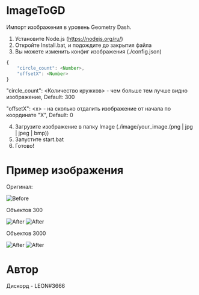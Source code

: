 # ImageToGD
Импорт изображения в уровень Geometry Dash.

1. Установите Node.js (https://nodejs.org/ru/)
2. Откройте Install.bat, и подождите до закрытия файла
3. Вы можете изменить конфиг изображения (./config.json)
  ```js
  {
      "circle_count": <Number>,
      "offsetX": <Number>
  }
  ```
  "circle_count": <Количество кружков> - чем больше тем лучше видно изображение, Default: 300
  
  "offsetX": \<x\> - на сколько отдалить изображение от начала по координате "X", Default: 0
  

4. Загрузите изображение в папку Image (./image/your_image.(png | jpg | jpeg | bmp))
5. Запустите start.bat
6. Готово!

# Пример изображения
Оригинал:

![Before](https://sun9-72.userapi.com/OTBocIA63hhuFwmCmM8HNcqUoT3odQPnkJCtYQ/yVaWdP3a7LY.jpg)

Объектов 300

![After](https://sun9-43.userapi.com/4AP_QwEzCnEe_0xfKOk4pTun77eqsJC1VLvBUQ/5mElw4i-Iko.jpg)
![After](https://sun9-56.userapi.com/w8kDBgGzP1lEaWwQD7uB6-1ctwXRyNC06MEaUA/qu32912Upik.jpg)

Объектов 3000

![After](https://sun9-10.userapi.com/Q-WSjIys7szgC1ljhGFw_lyeJP5wkqUef5qVjQ/XvQv37-7kkg.jpg)
![After](https://sun9-40.userapi.com/_XMHrW1ZHLLCnIqop2QJTNi2Cy9VcA0UqC2yLw/O7fhT4v7avM.jpg)

# Автор
Дискорд - LEON#3666
